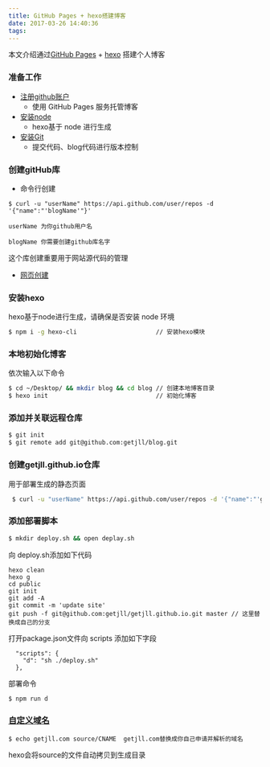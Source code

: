 ```yaml
---
title: GitHub Pages + hexo搭建博客
date: 2017-03-26 14:40:36
tags:
---
```


本文介绍通过[GitHub Pages](https://pages.github.com/) + [hexo](https://hexo.io/zh-cn/) 搭建个人博客


### 准备工作
+ [注册github账户](https://github.com/join)
	+ 使用 GitHub Pages 服务托管博客
+ [安装node](https://nodejs.org/en/)
	+ hexo基于 node 进行生成
+ [安装Git](http://www.liaoxuefeng.com/wiki/0013739516305929606dd18361248578c67b8067c8c017b000)
	+ 提交代码、blog代码进行版本控制

### 创建gitHub库
+ 命令行创建

 ```
 $ curl -u "userName" https://api.github.com/user/repos -d '{"name":"'blogName'"}'
 ```

	userName 为你github用户名

	blogName 你需要创建github库名字

这个库创建重要用于网站源代码的管理

+ [网页创建](https://github.com/new)

### 安装hexo
hexo基于node进行生成，请确保是否安装 node 环境

```bash
$ npm i -g hexo-cli                      // 安装hexo模块
```
### 本地初始化博客
依次输入以下命令

```bash
$ cd ~/Desktop/ && mkdir blog && cd blog // 创建本地博客目录
$ hexo init                              // 初始化博客
```
### 添加并关联远程仓库

```bash
$ git init
$ git remote add git@github.com:getjll/blog.git
```

### 创建getjll.github.io仓库

用于部署生成的静态页面

```bash
 $ curl -u "userName" https://api.github.com/user/repos -d '{"name":"'getjll.github.io'"}'
```
### 添加部署脚本

```bash
$ mkdir deploy.sh && open deplay.sh
```
向 deploy.sh添加如下代码

```
hexo clean
hexo g
cd public
git init
git add -A
git commit -m 'update site'
git push -f git@github.com:getjll/getjll.github.io.git master // 这里替换成自己的分支
```
打开package.json文件向 scripts 添加如下字段

```
  "scripts": {
    "d": "sh ./deploy.sh"
  },
```

部署命令

```
$ npm run d
```

### [自定义域名](https://help.github.com/articles/setting-up-a-custom-subdomain/)

```
$ echo getjll.com source/CNAME  getjll.com替换成你自己申请并解析的域名
```
hexo会将source的文件自动拷贝到生成目录


